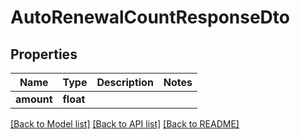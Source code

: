 # AutoRenewalCountResponseDto

## Properties
Name | Type | Description | Notes
------------ | ------------- | ------------- | -------------
**amount** | **float** |  | 

[[Back to Model list]](../README.md#documentation-for-models) [[Back to API list]](../README.md#documentation-for-api-endpoints) [[Back to README]](../README.md)


